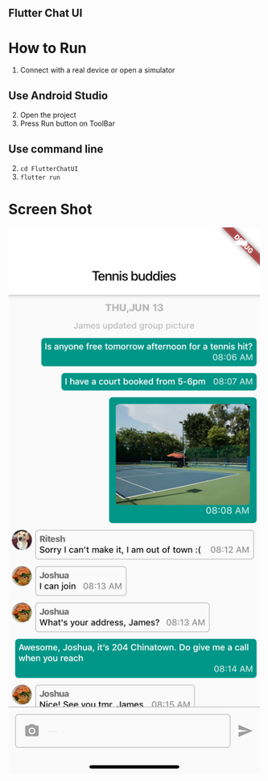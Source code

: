 ## Flutter Chat UI

# How to Run
 1. Connect with a real device or open a simulator
 ## Use Android Studio
 2. Open the project
 3. Press Run button on ToolBar
 ## Use command line
 2. `cd FlutterChatUI`
 3. `flutter run`

 # Screen Shot




<img src="https://github.com/dinhtho/FlutterChatUI/blob/master/screen_shot.png" width="500"/>